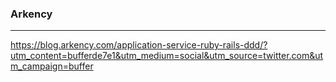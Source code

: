 ### Arkency
---
https://blog.arkency.com/application-service-ruby-rails-ddd/?utm_content=bufferde7e1&utm_medium=social&utm_source=twitter.com&utm_campaign=buffer

```
```

```
```

```
```

